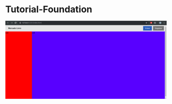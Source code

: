 # Tutorial-Foundation
![alt text](https://github.com/Briuor/Tutorial-Foundation/blob/screenshots/screenshots/3.png)
